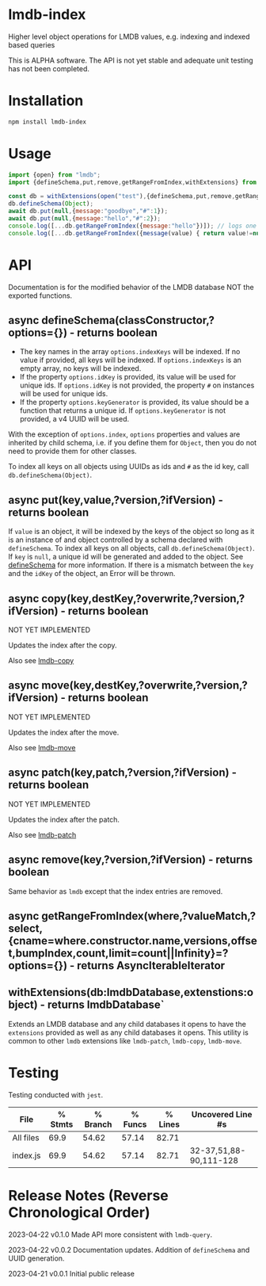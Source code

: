 # lmdb-index
Higher level object operations for LMDB values, e.g. indexing and indexed based queries

This is ALPHA software. The API is not yet stable and adequate unit testing has not been completed.

# Installation

```bash
npm install lmdb-index
```

# Usage

```javascript
import {open} from "lmdb";
import {defineSchema,put,remove,getRangeFromIndex,withExtensions} from "lmdb-index";

const db = withExtensions(open("test"),{defineSchema,put,remove,getRangeFromIndex});
db.defineSchema(Object);
await db.put(null,{message:"goodbye","#":1});
await db.put(null,{message:"hello","#":2});
console.log([...db.getRangeFromIndex({message:"hello"})]); // logs one
console.log([...db.getRangeFromIndex({message(value) { return value!=null }})]); // 
```

# API

Documentation is for the modified behavior of the LMDB database NOT the exported functions.

## async defineSchema(classConstructor,?options={}) - returns boolean

- The key names in the array `options.indexKeys` will be indexed. If no value if provided, all keys will be indexed. If `options.indexKeys` is an empty array, no keys will be indexed. 
- If the property `options.idKey` is provided, its value will be used for unique ids. If `options.idKey` is not provided, the property `#` on instances will be used for unique ids.
- If the property `options.keyGenerator` is provided, its value should be a function that returns a unique id. If `options.keyGenerator` is not provided, a v4 UUID will be used.

With the exception of `options.index`, `options` properties and values are inherited by child schema, i.e. if you define them for `Object`, then you do not need to provide them for other classes.

To index all keys on all objects using UUIDs as ids and `#` as the id key, call `db.defineSchema(Object)`.

## async put(key,value,?version,?ifVersion) - returns boolean

If `value` is an object, it will be indexed by the keys of the object so long as it is an instance of and object controlled by a schema declared with `defineSchema`. To index all keys on all objects, call `db.defineSchema(Object)`. If `key` is `null`, a unique id will be generated and added to the object. See [defineSchema](#async-defineschemaclassconstructor-options) for more information.
If there is a mismatch between the `key` and the `idKey` of the object, an Error will be thrown.

## async copy(key,destKey,?overwrite,?version,?ifVersion) - returns boolean

NOT YET IMPLEMENTED

Updates the index after the copy.

Also see [lmdb-copy](https://github.com/anywhichway/lmdb-copy)

## async move(key,destKey,?overwrite,?version,?ifVersion) - returns boolean

NOT YET IMPLEMENTED

Updates the index after the move.

Also see [lmdb-move](https://github.com/anywhichway/lmdb-move)

## async patch(key,patch,?version,?ifVersion) - returns boolean

NOT YET IMPLEMENTED

Updates the index after the patch.

Also see [lmdb-patch](https://github.com/anywhichway/lmdb-patch)

## async remove(key,?version,?ifVersion) - returns boolean

Same behavior as `lmdb` except that the index entries are removed.

## async getRangeFromIndex(where,?valueMatch,?select,{cname=where.constructor.name,versions,offset,bumpIndex,count,limit=count||Infinity}=?options={}) - returns AsyncIterableIterator

## withExtensions(db:lmdbDatabase,extenstions:object) - returns lmdbDatabase`

Extends an LMDB database and any child databases it opens to have the `extensions` provided as well as any child databases it opens. This utility is common to other `lmdb` extensions like `lmdb-patch`, `lmdb-copy`, `lmdb-move`.

# Testing

Testing conducted with `jest`.

File      | % Stmts | % Branch | % Funcs | % Lines | Uncovered Line #s
----------|---------|----------|---------|---------|------------------------
All files |    69.9 |    54.62 |   57.14 |   82.71 |
index.js |    69.9 |    54.62 |   57.14 |   82.71 | 32-37,51,88-90,111-128


# Release Notes (Reverse Chronological Order)

2023-04-22 v0.1.0 Made API more consistent with `lmdb-query`.

2023-04-22 v0.0.2 Documentation updates. Addition of `defineSchema` and UUID generation.

2023-04-21 v0.0.1 Initial public release
